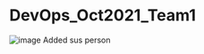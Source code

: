# DevOps_Oct2021_Team1
![image](https://user-images.githubusercontent.com/47849515/139820410-7998f91d-d3d8-4926-8f5e-298baf5be2d2.png)
Added sus person
